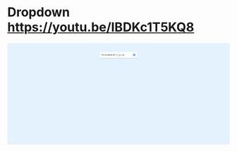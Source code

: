 # Dropdown https://youtu.be/IBDKc1T5KQ8
<p align="center">
  <img src="preview.png" alt="preview del proyecto" width="600">
</p>